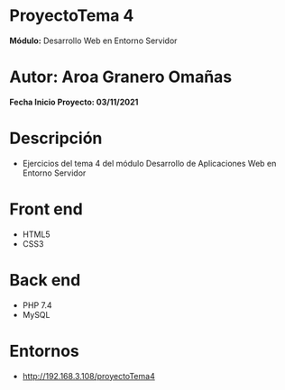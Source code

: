 # ProyectoTema 4

**Módulo:** Desarrollo Web en Entorno Servidor

# Autor: Aroa Granero Omañas

**Fecha Inicio Proyecto: 03/11/2021**

# Descripción

- Ejercicios del tema 4 del módulo Desarrollo de Aplicaciones Web en Entorno Servidor

# Front end

* HTML5
* CSS3

# Back end

* PHP 7.4
* MySQL

# Entornos

- http://192.168.3.108/proyectoTema4